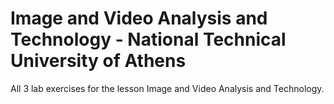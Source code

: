 # Image and Video Analysis and Technology - National Technical University of Athens
All 3 lab exercises for the lesson Image and Video Analysis and Technology.
